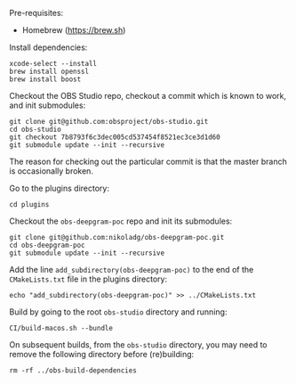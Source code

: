 Pre-requisites:
* Homebrew (https://brew.sh)

Install dependencies:

```
xcode-select --install
brew install openssl
brew install boost
```

Checkout the OBS Studio repo, checkout a commit which is known to work, and init submodules:

```
git clone git@github.com:obsproject/obs-studio.git
cd obs-studio
git checkout 7b8793f6c3dec005cd537454f8521ec3ce3d1d60
git submodule update --init --recursive
```

The reason for checking out the particular commit is that the master branch is occasionally broken.

Go to the plugins directory:

```
cd plugins
```

Checkout the `obs-deepgram-poc` repo and init its submodules:

```
git clone git@github.com:nikoladg/obs-deepgram-poc.git
cd obs-deepgram-poc
git submodule update --init --recursive
```

Add the line `add_subdirectory(obs-deepgram-poc)` to the end of the `CMakeLists.txt` file
in the plugins directory:

```
echo "add_subdirectory(obs-deepgram-poc)" >> ../CMakeLists.txt
```

Build by going to the root `obs-studio` directory and running:

```
CI/build-macos.sh --bundle
```

On subsequent builds, from the `obs-studio` directory,
you may need to remove the following directory before (re)building:

```
rm -rf ../obs-build-dependencies
```
